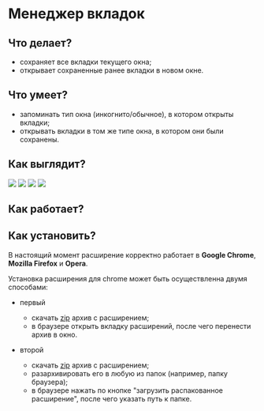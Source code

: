 # Менеджер вкладок
## Что делает?
   - cохраняет все вкладки текущего окна;
   - oткрывает сохраненные ранее вкладки в новом окне.

## Что умеет?
  - запоминать тип окна (инкогнито/обычное), в котором открыты вкладки;
  - открывать вкладки в том же типе окна, в котором они были сохранены.

## Как выглядит?
![](https://sun9-7.userapi.com/miSvPTyVh3eVOOGBLFSknoKTDWsMD6IuRpyymA/rT0vRWujREA.jpg)
![](https://sun9-15.userapi.com/impg/lj2NwHjCtTn13UoXtYC9KGKL8dybAW9MfpKV9w/kDlw3nshqBs.jpg?size=387x387&quality=96&proxy=1&sign=26affc498eb1a7904314ab5cc2d8f0bf)
![](https://sun9-38.userapi.com/wMu5h92Aw2YqqbK_fCWAVIpZqyIc1-RNrdgALw/QbqH3WA6p6M.jpg)
![](https://sun9-31.userapi.com/impg/aPe62whFQ8SdoiTOCnFae3C-LiqVaxZgrzFdNg/-yumj89eKi4.jpg?size=386x388&quality=96&proxy=1&sign=f3aa3d5d200b289c8186b75d22df181a)

## Как работает?


## Как установить?
 В настоящий момент расширение корректно работает в **Google Chrome**, **Mozilla Firefox** и **Opera**.

 Установка расширения для chrome может быть осуществленна двумя способами:
  - первый
    - скачать [zip](https://github.com/loadi/tabs-manager/archive/main.zip) архив с расширением;
    - в браузере открыть вкладку расширений, после чего перенести архив в окно.


  - второй
    - скачать [zip](https://github.com/loadi/tabs-manager/archive/main.zip) архив с расширением;
    - разархивировать его в любую из папок (например, папку браузера);
    - в браузере нажать по кнопке "загрузить распакованное расширение", после чего указать путь к папке.
